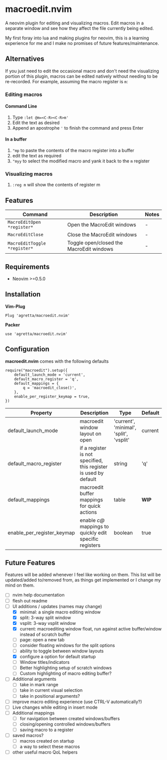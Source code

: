 # macroedit.nvim

A neovim plugin for editing and visualizing macros.
Edit macros in a separate window and see how they affect the file currently being edited.

My first foray into lua and making plugins for neovim, this is a learning experience for me and I make no promises of future features/maintenance.

## Alternatives
If you just need to edit the occasional macro and don't need the visualizing portion of this plugin, macros can be edited natively without needing to be re-recorded. For example, assuming the macro register is `m`:

### Editing macros

#### Command Line
1. Type `:let @m=<C-R><C-R>m'`
2. Edit the text as desired
3. Append an apostrophe `'` to finish the command and press Enter

#### In a buffer
1. `"mp` to paste the contents of the macro register into a buffer
2. edit the text as required
3. `"myy` to select the modified macro and yank it back to the `m` register

### Visualizing macros
1. `:reg m` will show the contents of register m

## Features

| Command | Description | Notes |
|-|-|-|
| `MacroEditOpen *register*` | Open the MacroEdit windows | - |
| `MacroEditClose` | Close the MacroEdit windows | - |
| `MacroEditToggle *register*` | Toggle open/closed the MacroEdit windows| - |

## Requirements
* Neovim >=0.5.0

## Installation

**Vim-Plug**
```
Plug 'agretta/macroedit.nvim'
```
**Packer**
```
use 'agretta/macroedit.nvim'
```

## Configuration
**macroedit.nvim** comes with the following defaults

```
require("macroedit").setup({
	default_launch_mode = 'current',
	default_macro_register = 'q',
	default_mappings = {
		q = 'macroedit_close()',
	},
	enable_per_register_keymap = true,
})
```

| Property | Description | Type | Default |
|-|-|-|-|
| default_launch_mode | macroedit window layout on open | 'current', 'minimal', 'split', 'vsplit' | current |
| default_macro_register | if a register is not specified, this register is used by default | string | 'q' |
| default_mappings | macroedit buffer mappings for quick actions | table | **WIP** |
| enable_per_register_keymap | enable *c@<reg>* mappings to quickly edit specific registers | boolean | true |

## Future Features
Features will be added whenever I feel like working on them.
This list will be updated/added to/removed from, as things get implemented or I change my mind on them.
- [ ] nvim help documentation
- [ ] flesh out readme
- [ ] UI additions / updates (names may change)
	- [x] minimal: a single macro editing window
	- [x] split: 3-way split window
	- [x] vsplit: 3-way vsplit window
	- [x] current: macroediting window float, run against active buffer/window instead of scratch buffer
	- [ ] page: open a new tab
	- [ ] consider floating windows for the split options
	- [ ] ability to toggle between window layouts
	- [x] configure a option for default startup
	- [ ] Window titles/indicators
	- [ ] Better highlighting setup of scratch windows
	- [ ] Custom highlighting of macro editing buffer?
- [ ] Additional arguments
	- [ ] take in mark range
	- [ ] take in current visual selection
	- [ ] take in positional arguments?
- [ ] improve macro editing experience (use CTRL-V automatically?)
- [ ] Live changes while editing in insert mode
- [ ] Additional mappings
	- [ ] for navigation between created windows/buffers
	- [ ] closing/opening controlled windows/buffers
	- [ ] saving macro to a register
- [ ] saved macros?
	- [ ] macros created on startup
	- [ ] a way to select these macros
- [ ] other useful macro QoL helpers
